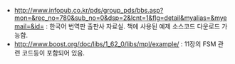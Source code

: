 * <http://www.infopub.co.kr/pds/group_pds/bbs.asp?mon=&rec_no=780&sub_no=0&dsp=2&lcnt=1&flg=detail&myalias=&myemail=&id=> : 한국어 번역판 출판사 자료실. 책에 사용된 예제 소스코드 다운로드 가능함.
* <http://www.boost.org/doc/libs/1_62_0/libs/mpl/example/> : 11장의 FSM 관련 코드등이 포함되어 있음.
